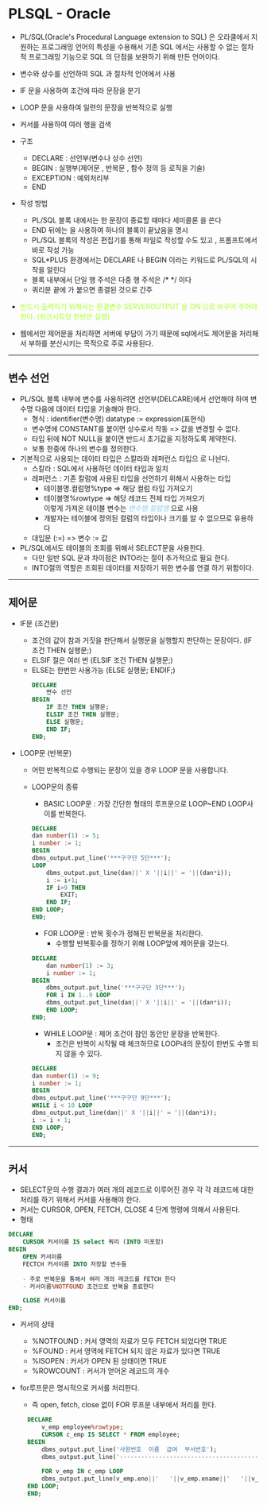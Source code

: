 # PLSQL - Oracle
* PL/SQL(Oracle's Procedural Language extension to SQL) 은 오라클에서 지원하는 프로그래밍 언어의 특성을 수용해서 기존
SQL 에서는 사용할 수 없는 절차적 프로그래밍 기능으로 SQL 의
단점을 보완하기 위해 만든 언어이다.  

* 변수와 상수를 선언하여 SQL 과 절차적 언어에서 사용
* IF 문을 사용하여 조건에 따라 문장을 분기
* LOOP 문을 사용하여 일련의 문장을 반복적으로 실행
* 커서를 사용하여 여러 행을 검색

* 구조
  - DECLARE : 선언부(변수나 상수 선언)
  - BEGIN : 실행부(제어문 , 반복문 , 함수 정의 등 로직을 기술)
  - EXCEPTION : 예외처리부
  - END

* 작성 방법
  - PL/SQL 블록 내에서는 한 문장이 종료할 때마다 세미콜론 을 쓴다
  - END 뒤에는 을 사용하여 하나의 블록이 끝났음을 명시
  - PL/SQL 블록의 작성은 편집기를 통해 파일로 작성할 수도 있고 , 프롬프트에서 바로 작성 가능
  - SQL*PLUS 환경에서는 DECLARE 나 BEGIN 이라는 키워드로 PL/SQL의 시작을 알린다
  - 블록 내부에서 단일 행 주석은 다중 행 주석은 /* */ 이다
  - 쿼리문 끝에 가 붙으면 종결된 것으로 간주

* <span style="color:greenyellow">반드시 출력하기 위해서는 환경변수 SERVEROUTPUT 을 ON 으로 바꾸어 주어야 한다. (워크시트당 한번만 실행)</span>
* 웹에서만 제어문을 처리하면 서버에 부담이 가기 때문에 sql에서도 제어문을 처리해서 부하를 분산시키는 목적으로 주로 사용된다.

----------------------------------------------------------
## 변수 선언
* PL/SQL 블록 내부에 변수를 사용하려면 선언부(DELCARE)에서
선언해야 하며 변수명 다음에 데이터 타입을 기술해야 한다.
  - 형식 : identifier(변수명) datatype := expression(표현식)
  - 변수명에 CONSTANT를 붙이면 상수로서 작동 => 값을 변경할 수 없다.
  - 타입 뒤에 NOT NULL을 붙이면 반드시 초기값을 지정하도록 제약한다.
  - 보통 한중에 하나의 변수를 정의한다.
* 기본적으로 사용되는 데이터 타입은 스칼라와 레퍼런스 타입으
로 나뉜다.
  - 스칼라 : SQL에서 사용하던 데이터 타입과 일치
  - 레퍼런스 : 기존 칼럼에 사용된 타입을 선언하기 위해서 사용하는 타입
    + 테이블명.컬럼명%type => 해당 컬럼 타입 가져오기
    + 테이블명%rowtype => 해당 레코드 전체 타입 가져오기  
    이렇게 가져온 테이블 변수는 <span style="color:skyblue">_변수명.컬럼명_</span> 으로 사용
    + 개발자는 테이블에 정의된 컬럼의 타입이나 크기를 알 수 없으므로 유용하다
  - 대입문 (:=) => 변수 := 값
* PL/SQL에서도 테이블의 조회를 위해서 SELECT문을 사용한다.
  - 다만 일반 SQL 문과 차이점은 INTO라는 절이 추가적으로 필요
한다.
  - INTO절의 역할은 조회된 데이터를 저장하기 위한 변수를 연결
하기 위함이다.

----------------------------------------------------------
## 제어문
* IF문 (조건문)
  - 조건의 값이 참과 거짓을 판단해서 실행문을 실행할지 판단하는 문장이다. (IF 조건 THEN 실행문;)
  - ELSIF 절은 여러 번 (ELSIF 조건 THEN 실행문;)
  - ELSE는 한번만 사용가능 (ELSE 실행문; ENDIF;)
    ```sql
    DECLARE
        변수 선언
    BEGIN
        IF 조건 THEN 실행문;
        ELSIF 조건 THEN 실행문;
        ELSE 실행문;
        END IF;
    END;
    ```

* LOOP문 (반복문)
  - 어떤 반복적으로 수행되는 문장이 있을 경우 LOOP 문을 사용합니다.
  - LOOP문의 종류
    + BASIC LOOP문 : 가장 간단한 형태의 루프문으로 LOOP~END LOOP사이를 반복한다.
    ```sql
    DECLARE
    dan number(1) := 5;
    i number := 1;
    BEGIN
    dbms_output.put_line('***구구단 5단***');
    LOOP
        dbms_output.put_line(dan||' X '||i||' = '||(dan*i));
        i := i+1;
        IF i>9 THEN
            EXIT;
        END IF;
    END LOOP;
    END;
    ```
    + FOR LOOP문 : 반복 횟수가 정해진 반복문을 처리한다.
      * 수행할 반복횟수를 정하기 위해 LOOP앞에 제어문을 갖는다.

    ```sql
    DECLARE
        dan number(1) := 3;
        i number := 1;
    BEGIN
        dbms_output.put_line('***구구단 3단***');
        FOR i IN 1..9 LOOP
        dbms_output.put_line(dan||' X '||i||' = '||(dan*i));
        END LOOP;
    END;
    ```
    + WHILE LOOP문 : 제어 조건이 참인 동안만 문장을 반복한다.
      * 조건은 반복이 시작될 때 체크하므로 LOOP내의 문장이 한번도 수행 되지 않을 수 있다.
    ```sql
    DECLARE
    dan number(1) := 9;
    i number := 1;
    BEGIN
    dbms_output.put_line('***구구단 9단***');
    WHILE i < 10 LOOP
    dbms_output.put_line(dan||' X '||i||' = '||(dan*i));
    i := i + 1;
    END LOOP;
    END;
    ```

----------------------------------------------------------
## 커서
* SELECT문의 수행 결과가 여러 개의 레코드로 이루어진 경우 각
각 레코드에 대한 처리를 하기 위해서 커서를 사용해야 한다.
* 커서는 CURSOR, OPEN, FETCH, CLOSE 4 단계 명령에 의해서 사용된다.
* 형태
```sql
DECLARE
    CURSOR 커서이름 IS select 쿼리 (INTO 미포함)
BEGIN
    OPEN 커서이름
    FECTCH 커서이름 INTO 저장할 변수들
    
    - 주로 반복문을 통해서 여러 개의 레코드를 FETCH 한다
    - 커서이름%NOTFOUND 조건으로 반복을 종료한다

    CLOSE 커서이름
END;
```
* 커서의 상태
  - %NOTFOUND : 커서 영역의 자료가 모두 FETCH 되었다면 TRUE
  - %FOUND : 커서 영역에 FETCH 되지 않은 자료가 있다면 TRUE
  - %ISOPEN : 커서가 OPEN 된 상태이면 TRUE
  - %ROWCOUNT : 커서가 얻어온 레코드의 개수

* for루프문은 명시적으로 커서를 처리한다.
  - 즉 open, fetch, close 없이 FOR 루프문 내부에서 처리를 한다.
  ```sql
    DECLARE
        v_emp employee%rowtype;
        CURSOR c_emp IS SELECT * FROM employee;
    BEGIN
        dbms_output.put_line('사원번호  이름  급여  부서번호');
        dbms_output.put_line('------------------------------------------');
    
        FOR v_emp IN c_emp LOOP
        dbms_output.put_line(v_emp.eno||'   '||v_emp.ename||'   '||v_emp.salary||'   '||v_emp.dno);
    END LOOP;
    END;  
  ```
